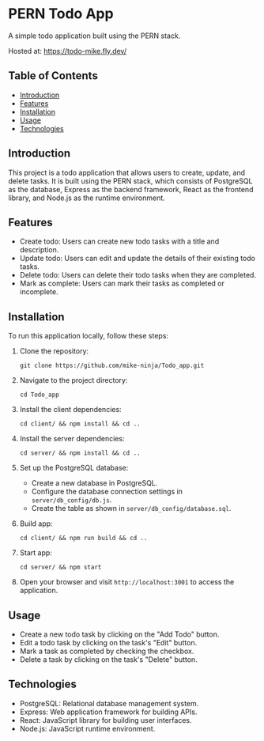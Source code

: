 # PERN Todo App

A simple todo application built using the PERN stack.

Hosted at: https://todo-mike.fly.dev/

## Table of Contents

- [Introduction](#introduction)
- [Features](#features)
- [Installation](#installation)
- [Usage](#usage)
- [Technologies](#technologies)

## Introduction

This project is a todo application that allows users to create, update, and delete tasks. It is built using the PERN stack, which consists of PostgreSQL as the database, Express as the backend framework, React as the frontend library, and Node.js as the runtime environment.

## Features

- Create todo: Users can create new todo tasks with a title and description.
- Update todo: Users can edit and update the details of their existing todo tasks.
- Delete todo: Users can delete their todo tasks when they are completed.
- Mark as complete: Users can mark their tasks as completed or incomplete.

## Installation

To run this application locally, follow these steps:

1. Clone the repository:

   ```shell
   git clone https://github.com/mike-ninja/Todo_app.git
   ```

2. Navigate to the project directory:

   ```shell
   cd Todo_app
   ```

3. Install the client dependencies:

   ```shell
   cd client/ && npm install && cd ..
   ```

4. Install the server dependencies:

   ```shell
   cd server/ && npm install && cd ..
   ```
   
5. Set up the PostgreSQL database:
   - Create a new database in PostgreSQL.
   - Configure the database connection settings in `server/db_config/db.js`.
   - Create the table as shown in `server/db_config/database.sql`.

6. Build app:

   ```shell
   cd client/ && npm run build && cd ..
   ```

7. Start app:

   ```shell
   cd server/ && npm start
   ```

8. Open your browser and visit `http://localhost:3001` to access the application.

## Usage

- Create a new todo task by clicking on the "Add Todo" button.
- Edit a todo task by clicking on the task's "Edit" button.
- Mark a task as completed by checking the checkbox.
- Delete a task by clicking on the task's "Delete" button.

## Technologies

- PostgreSQL: Relational database management system.
- Express: Web application framework for building APIs.
- React: JavaScript library for building user interfaces.
- Node.js: JavaScript runtime environment.
